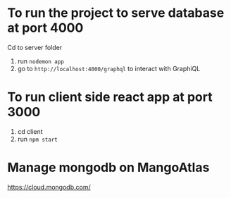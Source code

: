 # To run the project to serve database at port 4000

Cd to server folder
1. run `nodemon app`
2. go to `http://localhost:4000/graphql` to interact with GraphiQL

# To run client side react app at port 3000
1. cd client
2. run `npm start`


# Manage mongodb on MangoAtlas
https://cloud.mongodb.com/


